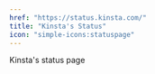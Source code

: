 ```yaml
---
href: "https://status.kinsta.com/"
title: "Kinsta's Status"
icon: "simple-icons:statuspage"
---
```


Kinsta's status page
